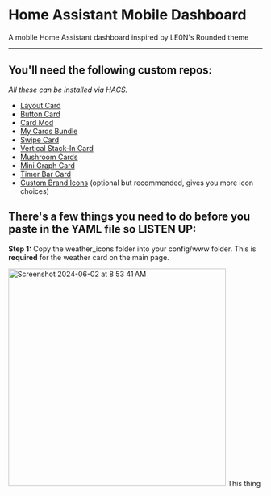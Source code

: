 # Home Assistant Mobile Dashboard
A mobile Home Assistant dashboard inspired by LE0N's Rounded theme

---

## You'll need the following custom repos:
_All these can be installed via HACS._
- [Layout Card](https://github.com/thomasloven/lovelace-layout-card)
- [Button Card](https://github.com/custom-cards/button-card)
- [Card Mod](https://github.com/thomasloven/lovelace-card-mod)
- [My Cards Bundle](https://github.com/AnthonMS/my-cards)
- [Swipe Card](https://github.com/bramkragten/swipe-card)
- [Vertical Stack-In Card](https://github.com/ofekashery/vertical-stack-in-card)
- [Mushroom Cards](https://github.com/piitaya/lovelace-mushroom)
- [Mini Graph Card](https://github.com/kalkih/mini-graph-card)
- [Timer Bar Card](https://github.com/rianadon/timer-bar-card)
- [Custom Brand Icons](https://github.com/elax46/custom-brand-icons) (optional but recommended, gives you more icon choices)

## There's a few things you need to do before you paste in the YAML file so LISTEN UP:
**Step 1:** Copy the weather_icons folder into your config/www folder. This is **required** for the weather card on the main page.

<img width="431" alt="Screenshot 2024-06-02 at 8 53 41 AM" src="https://github.com/jimmy-landry/HA-Mobile-Dashboard-Config/assets/121106900/ea1b0489-436e-4385-adad-a085e4cad05d">
This thing
